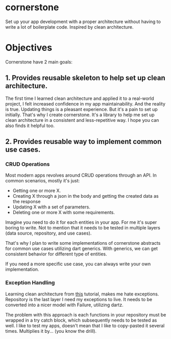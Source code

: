 # cornerstone

Set up your app development with a proper architecture without having to write a lot of boilerplate code. Inspired by clean architecture.

# Objectives

Cornerstone have 2 main goals:

## 1. Provides reusable skeleton to help set up clean architecture.

The first time I learned clean architecture and applied it to a real-world project, I felt increased confidence in my app maintainability. And the reality is true. Updating things is a pleasant experience. But it's a pain to set up initially. That's why I create cornerstone. It's a library to help me set up clean architecture in a consistent and less-repetitive way. I hope you can also finds it helpful too.

## 2. Provides reusable way to implement common use cases.

### CRUD Operations

Most modern apps revolves around CRUD operations through an API. In common scenarios, mostly it's just:
- Getting one or more X.
- Creating X through a json in the body and getting the created data as the response
- Updating X with a set of parameters.
- Deleting one or more X with some requirements.

Imagine you need to do it for each entities in your app. For me it's super boring to write. Not to mention that it needs to be tested in multiple layers (data source, repository, and use cases).

That's why I plan to write some implementations of cornerstone abstracts for common use cases utilizing dart generics. With generics, we can get consistent behavior for different type of entities.

If you need a more specific use case, you can always write your own implementation.

### Exception Handling

Learning clean architecture from [this](https://resocoder.com/category/tutorials/flutter/tdd-clean-architecture/) tutorial, makes me hate exceptions. Repository is the last layer I need my exceptions to live. It needs to be converted into a nicer model with Failure, utilizing dartz.

The problem with this approach is each functions in your repository must be wrapped in a try catch block, which subsequently needs to be tested as well. I like to test my apps, doesn't mean that I like to copy-pasted it several times. Multiplies it by... (you know the drill).

